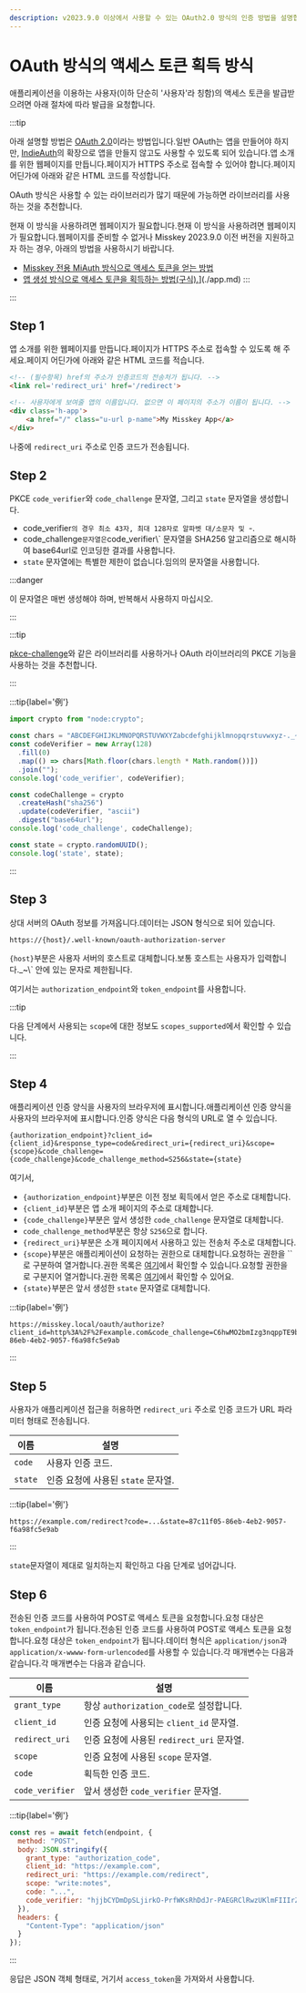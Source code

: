 ```yaml
---
description: v2023.9.0 이상에서 사용할 수 있는 OAuth2.0 방식의 인증 방법을 설명합니다.
---
```


# OAuth 방식의 액세스 토큰 획득 방식

애플리케이션을 이용하는 사용자(이하 단순히 '사용자'라 칭함)의 액세스 토큰을 발급받으려면 아래 절차에 따라 발급을 요청합니다.

:::tip

아래 설명할 방법은 [OAuth 2.0](https://datatracker.ietf.org/doc/html/rfc6749.html)이라는 방법입니다.일반 OAuth는 앱을 만들어야 하지만, [IndieAuth](https://indieauth.spec.indieweb.org/)의 확장으로 앱을 만들지 않고도 사용할 수 있도록 되어 있습니다.앱 소개를 위한 웹페이지를 만듭니다.페이지가 HTTPS 주소로 접속할 수 있어야 합니다.페이지 어딘가에 아래와 같은 HTML 코드를 작성합니다.

OAuth 방식은 사용할 수 있는 라이브러리가 많기 때문에 가능하면 라이브러리를 사용하는 것을 추천합니다.

현재 이 방식을 사용하려면 웹페이지가 필요합니다.현재 이 방식을 사용하려면 웹페이지가 필요합니다.웹페이지를 준비할 수 없거나 Misskey 2023.9.0 이전 버전을 지원하고자 하는 경우, 아래의 방법을 사용하시기 바랍니다.

- [Misskey 전용 MiAuth 방식으로 액세스 토큰을 얻는 방법](./oauth.md)
- [앱 생성 방식으로 액세스 토큰을 획득하는 방법(구식).](./app.md)](./app.md)
  :::

:::

## Step 1

앱 소개를 위한 웹페이지를 만듭니다.페이지가 HTTPS 주소로 접속할 수 있도록 해 주세요.페이지 어딘가에 아래와 같은 HTML 코드를 적습니다.

```html
<!-- (필수항목) href의 주소가 인증코드의 전송처가 됩니다. -->
<link rel='redirect_uri' href='/redirect'>

<!-- 사용자에게 보여줄 앱의 이름입니다. 없으면 이 페이지의 주소가 이름이 됩니다. -->
<div class='h-app'>
	<a href="/" class="u-url p-name">My Misskey App</a>
</div>
```

나중에 `redirect_uri` 주소로 인증 코드가 전송됩니다.

## Step 2

PKCE `code_verifier`와 `code_challenge` 문자열, 그리고 `state` 문자열을 생성합니다.

- code_verifier`의 경우 최소 43자, 최대 128자로 알파벳 대/소문자 및 `-.
- code_challenge`문자열은`code_verifier\\` 문자열을 SHA256 알고리즘으로 해시하여 base64url로 인코딩한 결과를 사용합니다.
- `state` 문자열에는 특별한 제한이 없습니다.임의의 문자열을 사용합니다.

:::danger

이 문자열은 매번 생성해야 하며, 반복해서 사용하지 마십시오.

:::

:::tip

[pkce-challenge](https://www.npmjs.com/package/pkce-challenge)와 같은 라이브러리를 사용하거나 OAuth 라이브러리의 PKCE 기능을 사용하는 것을 추천합니다.

:::

:::tip{label='例'}

```js
import crypto from "node:crypto";

const chars = "ABCDEFGHIJKLMNOPQRSTUVWXYZabcdefghijklmnopqrstuvwxyz-._~";
const codeVerifier = new Array(128)
  .fill(0)
  .map(() => chars[Math.floor(chars.length * Math.random())])
  .join("");
console.log('code_verifier', codeVerifier);

const codeChallenge = crypto
  .createHash("sha256")
  .update(codeVerifier, "ascii")
  .digest("base64url");
console.log('code_challenge', codeChallenge);

const state = crypto.randomUUID();
console.log('state', state);
```

:::

## Step 3

상대 서버의 OAuth 정보를 가져옵니다.데이터는 JSON 형식으로 되어 있습니다.

```
https://{host}/.well-known/oauth-authorization-server
```

`{host}`부분은 사용자 서버의 호스트로 대체합니다.보통 호스트는 사용자가 입력합니다._\~\\` 안에 있는 문자로 제한됩니다.

여기서는 `authorization_endpoint`와 `token_endpoint`를 사용합니다.

:::tip

다음 단계에서 사용되는 `scope`에 대한 정보도 `scopes_supported`에서 확인할 수 있습니다.

:::

## Step 4

애플리케이션 인증 양식을 사용자의 브라우저에 표시합니다.애플리케이션 인증 양식을 사용자의 브라우저에 표시합니다.인증 양식은 다음 형식의 URL로 열 수 있습니다.

```
{authorization_endpoint}?client_id={client_id}&response_type=code&redirect_uri={redirect_uri}&scope={scope}&code_challenge={code_challenge}&code_challenge_method=S256&state={state}
```

여기서,

- `{authorization_endpoint}`부분은 이전 정보 획득에서 얻은 주소로 대체합니다.
- `{client_id}`부분은 앱 소개 페이지의 주소로 대체합니다.
- `{code_challenge}`부분은 앞서 생성한 `code_challenge` 문자열로 대체합니다.
- `code_challenge_method`부분은 항상 `S256`으로 합니다.
- `{redirect_uri}`부분은 소개 페이지에서 사용하고 있는 전송처 주소로 대체합니다.
- `{scope}`부분은 애플리케이션이 요청하는 권한으로 대체합니다.요청하는 권한을 \`\`로 구분하여 열거합니다.권한 목록은 [여기](../permission.md)에서 확인할 수 있습니다.요청할 권한을 ` `로 구분지어 열거합니다.권한 목록은 [여기](../permission.md)에서 확인할 수 있어요.
- `{state}`부분은 앞서 생성한 `state` 문자열로 대체합니다.

:::tip{label='例'}

```
https://misskey.local/oauth/authorize?client_id=http%3A%2F%2Fexample.com&code_challenge=C6hwMO2bmIzg3nqppTE9b79fvuOjlrKmH2xNiZSMHzw&code_challenge_method=S256&response_type=code&redirect_uri=http%3A%2F%2Fexample.com%2Fredirect&scope=write%3Anotes&state=87c11f05-86eb-4eb2-9057-f6a98fc5e9ab
```

:::

## Step 5

사용자가 애플리케이션 접근을 허용하면 `redirect_uri` 주소로 인증 코드가 URL 파라미터 형태로 전송됩니다.

| 이름      | 설명                                      |
| ------- | --------------------------------------- |
| `code`  | 사용자 인증 코드.              |
| `state` | 인증 요청에 사용된 `state` 문자열. |

:::tip{label='例'}

```
https://example.com/redirect?code=...&state=87c11f05-86eb-4eb2-9057-f6a98fc5e9ab
```

:::

`state`문자열이 제대로 일치하는지 확인하고 다음 단계로 넘어갑니다.

## Step 6

전송된 인증 코드를 사용하여 POST로 액세스 토큰을 요청합니다.요청 대상은 `token_endpoint`가 됩니다.전송된 인증 코드를 사용하여 POST로 액세스 토큰을 요청합니다.요청 대상은 `token_endpoint`가 됩니다.데이터 형식은 `application/json`과 `application/x-wwww-form-urlencoded`를 사용할 수 있습니다.각 매개변수는 다음과 같습니다.각 매개변수는 다음과 같습니다.

| 이름              | 설명                                              |
| --------------- | ----------------------------------------------- |
| `grant_type`    | 항상 `authorization_code`로 설정합니다. |
| `client_id`     | 인증 요청에 사용되는 `client_id` 문자열.    |
| `redirect_uri`  | 인증 요청에 사용된 `redirect_uri` 문자열.  |
| `scope`         | 인증 요청에 사용된 `scope` 문자열.         |
| `code`          | 획득한 인증 코드.　                     |
| `code_verifier` | 앞서 생성한 `code_verifier` 문자열.     |

:::tip{label='例'}

```js
const res = await fetch(endpoint, {
  method: "POST",
  body: JSON.stringify({
    grant_type: "authorization_code",
    client_id: "https://example.com",
    redirect_uri: "https://example.com/redirect",
    scope: "write:notes",
    code: "...",
    code_verifier: "hjjbCYDmDpSLjirkO-PrfWKsRhDdJr-PAEGRClRwzUKlmFIIIrZNmSvUIraeIa~WqbqQnfbJV-Hc_IfuQkesBYUpukUi~lInDfU_AZjoZqbU.ioQTRzaFfZFfGnT-OAA",
  }),
  headers: {
    "Content-Type": "application/json"
  }
});
```

:::

응답은 JSON 객체 형태로, 거기서 `access_token`을 가져와서 사용합니다.
